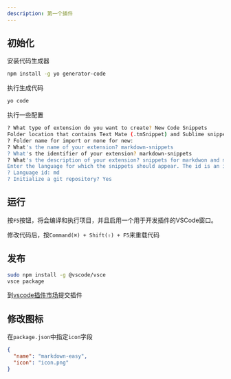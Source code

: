 ```yaml
---
description: 第一个插件
---
```


## 初始化

安装代码生成器
``` bash
npm install -g yo generator-code
```

执行生成代码
``` bash
yo code
```

执行一些配置
``` bash
? What type of extension do you want to create? New Code Snippets
Folder location that contains Text Mate (.tmSnippet) and Sublime snippets (.sublime-snippet) or press ENTER to start with a new snippet file.
? Folder name for import or none for new:
? What's the name of your extension? markdown-snippets
? What's the identifier of your extension? markdown-snippets
? What's the description of your extension? snippets for markdwon and mermaid
Enter the language for which the snippets should appear. The id is an identifier and is single, lower-case name such as 'php', 'javascript'
? Language id: md
? Initialize a git repository? Yes
```

## 运行

按`F5`按钮，将会编译和执行项目，并且启用一个用于开发插件的VSCode窗口。

修改代码后，按`Command(⌘) + Shift(⇧) + F5`来重载代码

## 发布

``` bash
sudo npm install -g @vscode/vsce
vsce package
```

到[vscode插件市场](https://marketplace.visualstudio.com/manage/)提交插件

## 修改图标

在`package.json`中指定`icon`字段

``` json
{
  "name": "markdown-easy",
  "icon": "icon.png"
}

```

